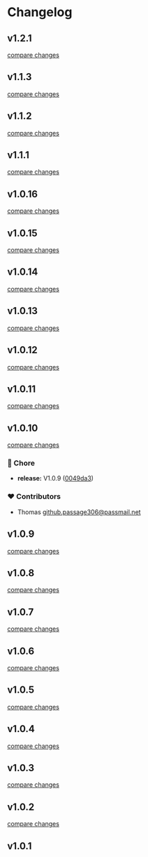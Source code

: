 # Changelog


## v1.2.1

[compare changes](https://github.com/jericho1060/nuxt-ollama/compare/v1.1.3...v1.2.1)

## v1.1.3

[compare changes](https://github.com/jericho1060/nuxt-ollama/compare/v1.1.2...v1.1.3)

## v1.1.2

[compare changes](https://github.com/jericho1060/nuxt-ollama/compare/v1.1.1...v1.1.2)

## v1.1.1

[compare changes](https://github.com/jericho1060/nuxt-ollama/compare/v1.0.16...v1.1.1)

## v1.0.16

[compare changes](https://github.com/jericho1060/nuxt-ollama/compare/v1.0.15...v1.0.16)

## v1.0.15

[compare changes](https://github.com/jericho1060/nuxt-ollama/compare/v1.0.14...v1.0.15)

## v1.0.14

[compare changes](https://github.com/jericho1060/nuxt-ollama/compare/v1.0.13...v1.0.14)

## v1.0.13

[compare changes](https://github.com/jericho1060/nuxt-ollama/compare/v1.0.12...v1.0.13)

## v1.0.12

[compare changes](https://github.com/jericho1060/nuxt-ollama/compare/v1.0.11...v1.0.12)

## v1.0.11

[compare changes](https://github.com/jericho1060/nuxt-ollama/compare/v1.0.10...v1.0.11)

## v1.0.10

[compare changes](https://github.com/jericho1060/nuxt-ollama/compare/v1.0.9...v1.0.10)

### 🏡 Chore

- **release:** V1.0.9 ([0049da3](https://github.com/jericho1060/nuxt-ollama/commit/0049da3))

### ❤️ Contributors

- Thomas <github.passage306@passmail.net>

## v1.0.9

[compare changes](https://github.com/jericho1060/nuxt-ollama/compare/v1.0.8...v1.0.9)

## v1.0.8

[compare changes](https://github.com/jericho1060/nuxt-ollama/compare/v1.0.7...v1.0.8)

## v1.0.7

[compare changes](https://github.com/jericho1060/nuxt-ollama/compare/v1.0.6...v1.0.7)

## v1.0.6

[compare changes](https://github.com/jericho1060/nuxt-ollama/compare/v1.0.5...v1.0.6)

## v1.0.5

[compare changes](https://github.com/jericho1060/nuxt-ollama/compare/v1.0.4...v1.0.5)

## v1.0.4

[compare changes](https://github.com/jericho1060/nuxt-ollama/compare/v1.0.3...v1.0.4)

## v1.0.3

[compare changes](https://github.com/jericho1060/nuxt-ollama/compare/v1.0.2...v1.0.3)

## v1.0.2

[compare changes](https://github.com/jericho1060/nuxt-ollama/compare/v1.0.1...v1.0.2)

## v1.0.1

